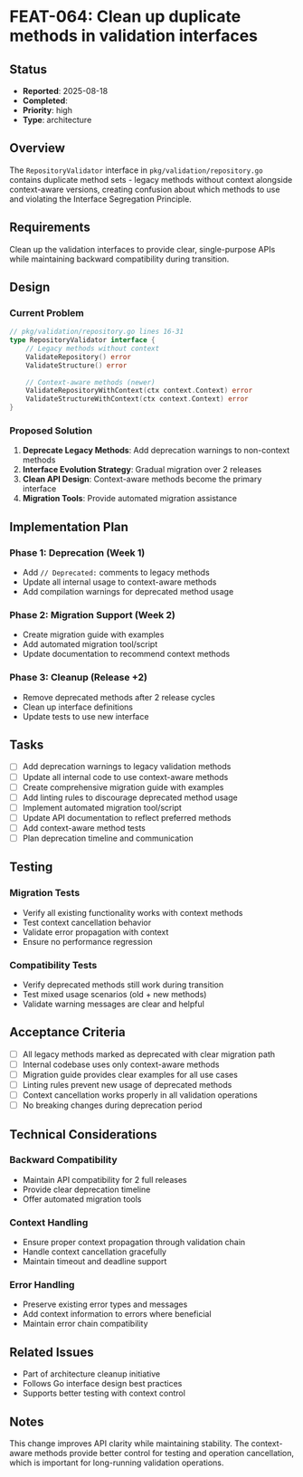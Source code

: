 # FEAT-064: Clean up duplicate methods in validation interfaces

## Status
- **Reported**: 2025-08-18
- **Completed**: 
- **Priority**: high
- **Type**: architecture

## Overview
The `RepositoryValidator` interface in `pkg/validation/repository.go` contains duplicate method sets - legacy methods without context alongside context-aware versions, creating confusion about which methods to use and violating the Interface Segregation Principle.

## Requirements
Clean up the validation interfaces to provide clear, single-purpose APIs while maintaining backward compatibility during transition.

## Design
### Current Problem
```go
// pkg/validation/repository.go lines 16-31
type RepositoryValidator interface {
    // Legacy methods without context
    ValidateRepository() error
    ValidateStructure() error
    
    // Context-aware methods (newer)
    ValidateRepositoryWithContext(ctx context.Context) error
    ValidateStructureWithContext(ctx context.Context) error
}
```

### Proposed Solution
1. **Deprecate Legacy Methods**: Add deprecation warnings to non-context methods
2. **Interface Evolution Strategy**: Gradual migration over 2 releases
3. **Clean API Design**: Context-aware methods become the primary interface
4. **Migration Tools**: Provide automated migration assistance

## Implementation Plan
### Phase 1: Deprecation (Week 1)
- Add `// Deprecated:` comments to legacy methods
- Update all internal usage to context-aware methods
- Add compilation warnings for deprecated method usage

### Phase 2: Migration Support (Week 2)  
- Create migration guide with examples
- Add automated migration tool/script
- Update documentation to recommend context methods

### Phase 3: Cleanup (Release +2)
- Remove deprecated methods after 2 release cycles
- Clean up interface definitions
- Update tests to use new interface

## Tasks
- [ ] Add deprecation warnings to legacy validation methods
- [ ] Update all internal code to use context-aware methods
- [ ] Create comprehensive migration guide with examples
- [ ] Add linting rules to discourage deprecated method usage
- [ ] Implement automated migration tool/script
- [ ] Update API documentation to reflect preferred methods
- [ ] Add context-aware method tests
- [ ] Plan deprecation timeline and communication

## Testing
### Migration Tests
- Verify all existing functionality works with context methods
- Test context cancellation behavior
- Validate error propagation with context
- Ensure no performance regression

### Compatibility Tests  
- Verify deprecated methods still work during transition
- Test mixed usage scenarios (old + new methods)
- Validate warning messages are clear and helpful

## Acceptance Criteria
- [ ] All legacy methods marked as deprecated with clear migration path
- [ ] Internal codebase uses only context-aware methods
- [ ] Migration guide provides clear examples for all use cases
- [ ] Linting rules prevent new usage of deprecated methods
- [ ] Context cancellation works properly in all validation operations
- [ ] No breaking changes during deprecation period

## Technical Considerations
### Backward Compatibility
- Maintain API compatibility for 2 full releases
- Provide clear deprecation timeline
- Offer automated migration tools

### Context Handling
- Ensure proper context propagation through validation chain
- Handle context cancellation gracefully
- Maintain timeout and deadline support

### Error Handling
- Preserve existing error types and messages
- Add context information to errors where beneficial
- Maintain error chain compatibility

## Related Issues
- Part of architecture cleanup initiative
- Follows Go interface design best practices
- Supports better testing with context control

## Notes
This change improves API clarity while maintaining stability. The context-aware methods provide better control for testing and operation cancellation, which is important for long-running validation operations.